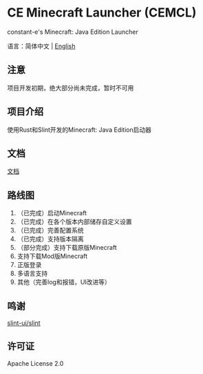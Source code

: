 # CE Minecraft Launcher (CEMCL)
constant-e's Minecraft: Java Edition Launcher

语言：简体中文 | [English](README_EN.md)

## 注意
项目开发初期，绝大部分尚未完成，暂时不可用

## 项目介绍
使用Rust和Slint开发的Minecraft: Java Edition启动器

## 文档
[文档](https://constant-e.github.io/CEMCL/docs)

## 路线图
1. （已完成）启动Minecraft
2. （已完成）在各个版本内部储存自定义设置
3. （已完成）完善配置系统
4. （已完成）支持版本隔离
5. （部分完成）支持下载原版Minecraft
6. 支持下载Mod版Minecraft
7. 正版登录
8. 多语言支持
9. 其他（完善log和报错，UI改进等）

## 鸣谢
[slint-ui/slint](https://github.com/slint-ui/slint)

## 许可证
Apache License 2.0

